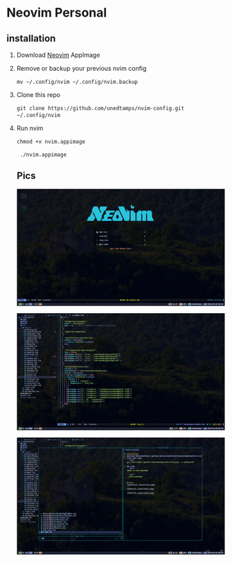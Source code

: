 # Neovim Personal

## installation
1. Download [Neovim](https://github.com/neovim/neovim/releases/tag/v0.9.5) AppImage
2. Remove or backup your previous nvim config
   ```shell
   mv ~/.config/nvim ~/.config/nvim.backup
   ```
3. Clone this repo
   ```shell
   git clone https://github.com/unedtamps/nvim-config.git ~/.config/nvim
   ```
4. Run nvim
   ```shell
   chmod +x nvim.appimage
   ```
   ```shell
    ./nvim.appimage
   ```

   ## Pics
   ![Greater](./asset/asset1.png)

   ![Ediotr](./asset/asset2.png)

   ![Ediotr](./asset/asset3.png)
